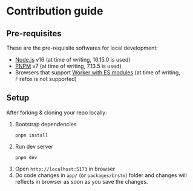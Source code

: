 # Contribution guide

## Pre-requisites

These are the pre-requisite softwares for local development:

- [Node.js](https://nodejs.org/) v16 (at time of writing, 16.15.0 is used)
- [PNPM](https://pnpm.io/) v7 (at time of writing, 7.13.5 is used)
- Browsers that support [Worker with ES modules](https://caniuse.com/mdn-api_worker_worker_ecmascript_modules) (at time of writing, Firefox is not supported)

## Setup

After forking & cloning your repo locally:

1. Bootstrap dependencies
   ```
   pnpm install
   ```
2. Run dev server
   ```
   pnpm dev
   ```
3. Open `http://localhost:5173` in browser
4. Do code changes in `app/` (or `packages/brstm`) folder and changes will reflects in browser as soon as you save the changes.
